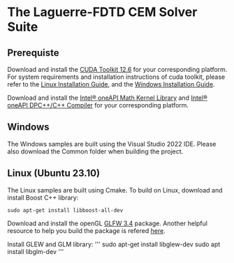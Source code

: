 # The Laguerre-FDTD CEM Solver Suite

## Prerequiste

Download and install the [CUDA Toolkit 12.6](https://developer.nvidia.com/cuda-downloads) for your corresponding platform.
For system requirements and installation instructions of cuda toolkit, please refer to the [Linux Installation Guide](http://docs.nvidia.com/cuda/cuda-installation-guide-linux/), and the [Windows Installation Guide](http://docs.nvidia.com/cuda/cuda-installation-guide-microsoft-windows/index.html).

Download and install the [Intel® oneAPI Math Kernel Library](https://www.intel.com/content/www/us/en/developer/tools/oneapi/onemkl-download.html) and [Intel® oneAPI DPC++/C++ Compiler](https://www.intel.com/content/www/us/en/developer/tools/oneapi/dpc-compiler-download.html) for your corresponding platform.

## Windows

The Windows samples are built using the Visual Studio 2022 IDE. Please also download the Common folder when building the project.

## Linux (Ubuntu 23.10)

The Linux samples are built using Cmake. To build on Linux, download and install Boost C++ library:
```
sudo apt-get install libboost-all-dev
```

Download and install the openGL [GLFW 3.4](https://www.glfw.org/docs/latest/compile.html) package. Another helpful resource to help you build the package is refered [here](https://stackoverflow.com/questions/17768008/how-to-build-install-glfw-3-and-use-it-in-a-linux-project).

Install GLEW and GLM library:
'''
sudo apt-get install libglew-dev
sudo apt install libglm-dev
'''
